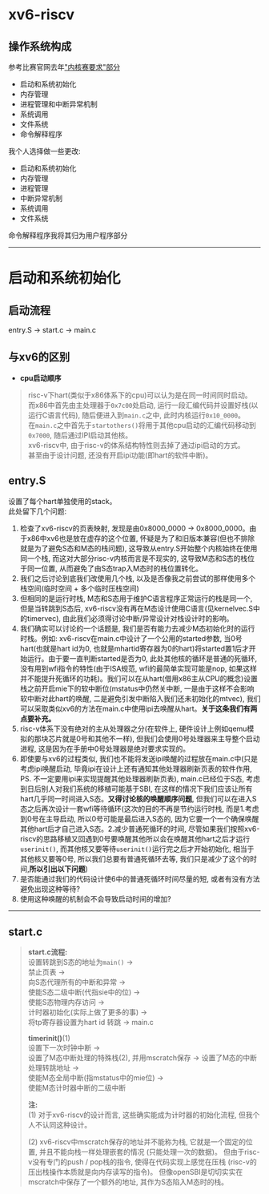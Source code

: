# xv6-riscv

## 操作系统构成
参考比赛官网去年["内核赛要求"部分](https://os.educg.net/2021CSCC)
*   启动和系统初始化
*   内存管理
*   进程管理和中断异常机制
*   系统调用
*   文件系统
*   命令解释程序

我个人选择做一些更改:
*   启动和系统初始化
*   内存管理
*   进程管理
*   中断异常机制
*   系统调用
*   文件系统

命令解释程序我将其归为用户程序部分

---

# 启动和系统初始化

## 启动流程
entry.S -> start.c -> main.c  

## 与xv6的区别
* **cpu启动顺序**  
> risc-v下hart(类似于x86体系下的cpu)可以认为是在同一时间同时启动。  
> 而x86中首先由主处理器于`0x7c00`处启动, 运行一段汇编代码并设置好栈(以运行C语言代码), 随后便进入到`main.c`之中, 此时内核运行`0x10_0000`。  
> 在`main.c`之中首先于`startothers()`将用于其他cpu启动的汇编代码移动到`0x7000`, 随后通过IPI启动其他核。  
> xv6-riscv中, 由于risc-v的体系结构特性则去掉了通过ipi启动的方式。  
> 甚至由于设计问题, 还没有开启ipi功能(即hart的软件中断)。

## entry.S
设置了每个hart单独使用的stack。  
此处留下几个问题:
1.   检查了xv6-riscv的页表映射, 发现是由0x8000_0000 -> 0x8000_0000。由于x86中xv6也是放在虚存的这个位置, 怀疑是为了和旧版本兼容(但也不排除就是为了避免S态和M态的栈问题), 这导致从entry.S开始整个内核始终在使用同一个栈, 而这对大部分risc-v内核而言是不现实的, 这导致M态和S态的栈位于同一位置, 从而避免了由S态trap入M态时的栈位置转化。
2.   我们之后讨论到底我们改使用几个栈, 以及是否像我之前尝试的那样使用多个栈空间(临时空间 + 多个临时压栈空间)
3.   但相同的是运行时栈, M态和S态用于维护C语言程序正常运行的栈是同一个, 但是当转跳到S态后, xv6-riscv没有再在M态设计使用C语言(见kernelvec.S中的timervec), 由此我们必须得讨论中断/异常设计对栈设计时的影响。
4.   我们确实可以讨论的一个话题是, 我们是否有能力去减少M态初始化时的运行时栈。例如: xv6-riscv在main.c中设计了一个公用的started参数, 当0号hart(也就是hart id为0, 也就是mhartid寄存器为0的hart)将started置1后才开始运行。由于要一直判断started是否为0, 此处其他核的循环是普通的死循环, 没有用到wfi指令的特性(由于ISA规范, wfi的最简单实现可能是nop, 如果这样并不能提升死循环的功耗)。我们可以在从hart(借用x86主从CPU的概念)设置栈之前开启mie下的软中断位(mstatus中仍然关中断, 一是由于这样不会影响软中断对此hart的唤醒, 二是避免引发中断陷入我们还未初始化的mtvec), 我们可以采取类似xv6的方法在main.c中使用ipi去唤醒从hart。**关于这条我们有两点要补充。**
5.   risc-v体系下没有绝对的主从处理器之分(在软件上, 硬件设计上例如qemu模拟的那块芯片就是0号和其他不一样), 但我们会使用0号处理器来主导整个启动进程, 这是因为在手册中0号处理器是绝对要求实现的。
6.   即使要与xv6的过程类似, 我们也不能将发送ipi唤醒的过程放在main.c中(只是考虑ipi唤醒启动, 毕竟ipi在设计上还有通知其他处理器刷新页表的软件作用, PS. 不一定要用ipi来实现提醒其他处理器刷新页表), main.c已经位于S态, 考虑到日后别人对我们系统的移植可能基于SBI, 在这样的情况下我们应该让所有hart几乎同一时间进入S态。**又得讨论核的唤醒顺序问题**, 但我们可以在进入S态之后再次设计一套wfi等待循环(这次的目的不再是节约运行时栈, 而是1.考虑到0号在主导启动, 所以0号可能是最后进入S态的, 因为它要一个一个确保唤醒其他hart后才自己进入S态。2.减少普通死循环的时间, 尽管如果我们按照xv6-riscv的思路移植又回遇到0号要唤醒其他所以会在唤醒其他hart之后才运行`userinit()`, 而其他核又要等待`userinit()`运行完之后才开始初始化, 相当于其他核又要等0号, 所以我们总要有普通死循环去等, 我们只是减少了这个的时间,**所以引出以下问题**)
7.   是否能通过我们的代码设计使6中的普通死循环时间尽量的短, 或者有没有方法避免出现这种等待?
8.   使用这种唤醒的机制会不会导致启动时间的增加?

---

## start.c

> **start.c流程:**  
> 设置转跳到S态的地址为`main()` ->  
> 禁止页表 ->  
> 向S态代理所有的中断和异常 ->  
> 使能S态二级中断(代指sie中的位) ->  
> 使能S态物理内存访问 ->  
> 计时器初始化(实际上做了更多的事) ->  
> 将tp寄存器设置为hart id
> 转跳 -> main.c
>   
> **timerinit()**(1)  
> 设置下一次时钟中断 ->  
> 设置了M态中断处理的特殊栈(2), 并用mscratch保存 -> 
> 设置了M态的中断处理转跳地址 ->  
> 使能M态全局中断(指mstatus中的mie位) ->  
> 使能M态计时器中断的二级中断
> 
> **注:**   
> (1) 对于xv6-riscv的设计而言, 
> 这些确实能成为计时器的初始化流程, 
> 但我个人不认同这种设计。
>    
> (2) xv6-riscv中mscratch保存的地址并不能称为栈, 
> 它就是一个固定的位置, 并且不能向栈一样处理嵌套的情况
> (只能处理一次的数据)。
> 但由于risc-v没有专门的push / pop栈的指令, 
> 使得在代码实现上感觉在压栈
> (risc-v的压出栈操作本质就是向内存读写的指令)。
> 但像openSBI是切切实实在mscratch中保存了一个额外的地址, 
> 其作为S态陷入M态时的栈。
